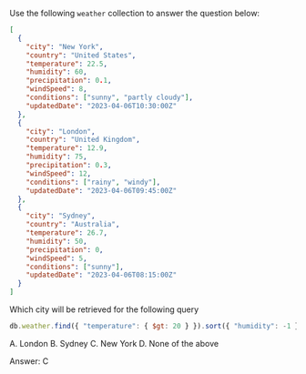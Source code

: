 Use the following `weather` collection to answer the question below:

```json
[
  {
    "city": "New York",
    "country": "United States",
    "temperature": 22.5,
    "humidity": 60,
    "precipitation": 0.1,
    "windSpeed": 8,
    "conditions": ["sunny", "partly cloudy"],
    "updatedDate": "2023-04-06T10:30:00Z"
  },
  {
    "city": "London",
    "country": "United Kingdom",
    "temperature": 12.9,
    "humidity": 75,
    "precipitation": 0.3,
    "windSpeed": 12,
    "conditions": ["rainy", "windy"],
    "updatedDate": "2023-04-06T09:45:00Z"
  },
  {
    "city": "Sydney",
    "country": "Australia",
    "temperature": 26.7,
    "humidity": 50,
    "precipitation": 0,
    "windSpeed": 5,
    "conditions": ["sunny"],
    "updatedDate": "2023-04-06T08:15:00Z"
  }
]
```

Which city will be retrieved for the following query


```js
db.weather.find({ "temperature": { $gt: 20 } }).sort({ "humidity": -1 }).limit(1)
```

A. London
B. Sydney
C. New York
D. None of the above

Answer: C